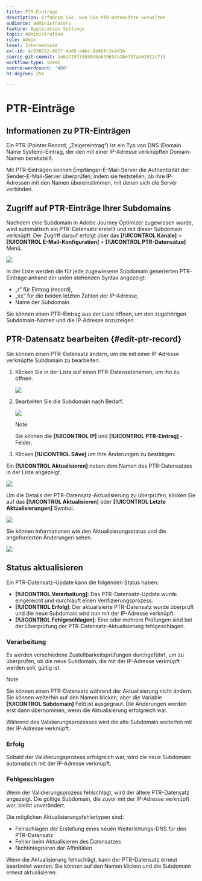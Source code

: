 ```yaml
---
title: PTR-Einträge
description: Erfahren Sie, wie Sie PTR-Datensätze verwalten
audience: administrators
feature: Application Settings
topic: Administration
role: Admin
level: Intermediate
exl-id: 4c930792-0677-4ad5-a46c-8d40fc3c4d3a
source-git-commit: 1e62715f35b50bba639657a1bef37aa61922c715
workflow-type: tm+mt
source-wordcount: '460'
ht-degree: 25%

---
```


# PTR-Einträge

## Informationen zu PTR-Einträgen

Ein PTR (Pointer Record, „Zeigereintrag“) ist ein Typ von DNS (Domain Name System)-Eintrag, der den mit einer IP-Adresse verknüpften Domain-Namen bereitstellt.

Mit PTR-Einträgen können Empfänger-E-Mail-Server die Authentizität der Sender-E-Mail-Server überprüfen, indem sie feststellen, ob ihre IP-Adressen mit den Namen übereinstimmen, mit denen sich die Server verbinden.

## Zugriff auf PTR-Einträge Ihrer Subdomains

Nachdem eine Subdomain in Adobe Journey Optimizer zugewiesen wurde, wird automatisch ein PTR-Datensatz erstellt und mit dieser Subdomain verknüpft. Der Zugriff darauf erfolgt über das **[!UICONTROL Kanäle]** > **[!UICONTROL E-Mail-Konfiguration]** > **[!UICONTROL PTR-Datensätze]** Menü.

![](../assets/ptr-records.png)

In der Liste werden die für jede zugewiesene Subdomain generierten PTR-Einträge anhand der unten stehenden Syntax angezeigt:

* „r“ für Eintrag (record),
* „xx“ für die beiden letzten Zahlen der IP-Adresse,
* Name der Subdomain.

Sie können einen PTR-Eintrag aus der Liste öffnen, um den zugehörigen Subdomain-Namen und die IP-Adresse anzuzeigen.

## PTR-Datensatz bearbeiten {#edit-ptr-record}

Sie können einen PTR-Datensatz ändern, um die mit einer IP-Adresse verknüpfte Subdomain zu bearbeiten.

1. Klicken Sie in der Liste auf einen PTR-Datensatznamen, um ihn zu öffnen.

   ![](../assets/ptr-record-select.png)

1. Bearbeiten Sie die Subdomain nach Bedarf.

   ![](../assets/ptr-record-subdomain.png)

   >[!NOTE]
   >
   >Sie können die **[!UICONTROL IP]** und **[!UICONTROL PTR-Eintrag]** -Felder.

1. Klicken **[!UICONTROL SAve]** um Ihre Änderungen zu bestätigen.

Ein **[!UICONTROL Aktualisieren]** neben dem Namen des PTR-Datensatzes in der Liste angezeigt.

![](../assets/ptr-record-updating.png)

Um die Details der PTR-Datensatz-Aktualisierung zu überprüfen, klicken Sie auf das **[!UICONTROL Aktualisieren]** oder **[!UICONTROL Letzte Aktualisierungen]** Symbol.

![](../assets/ptr-record-recent-update.png)

Sie können Informationen wie den Aktualisierungsstatus und die angeforderten Änderungen sehen.

![](../assets/ptr-record-updates.png)

## Status aktualisieren

Ein PTR-Datensatz-Update kann die folgenden Status haben:

* **[!UICONTROL Verarbeitung]**: Das PTR-Datensatz-Update wurde eingereicht und durchläuft einen Verifizierungsprozess.
* **[!UICONTROL Erfolg]**: Der aktualisierte PTR-Datensatz wurde überprüft und die neue Subdomain wird nun mit der IP-Adresse verknüpft.
* **[!UICONTROL Fehlgeschlagen]**: Eine oder mehrere Prüfungen sind bei der Überprüfung der PTR-Datensatz-Aktualisierung fehlgeschlagen.

### Verarbeitung

Es werden verschiedene Zustellbarkeitsprüfungen durchgeführt, um zu überprüfen, ob die neue Subdomain, die mit der IP-Adresse verknüpft werden soll, gültig ist. <!--The processing time is around **48h-72h**, and can take up to **7-10 days**. Learn more on the checks performed during the validation cycle in [this section](#create-message-preset).-->

>[!NOTE]
>
>Sie können einen PTR-Datensatz während der Aktualisierung nicht ändern. Sie können weiterhin auf den Namen klicken, aber die Variable **[!UICONTROL Subdomain]** Feld ist ausgegraut. Die Änderungen werden erst dann übernommen, wenn die Aktualisierung erfolgreich war.

Während des Validierungsprozesses wird die alte Subdomain weiterhin mit der IP-Adresse verknüpft.

### Erfolg

Sobald der Validierungsprozess erfolgreich war, wird die neue Subdomain automatisch mit der IP-Adresse verknüpft.

### Fehlgeschlagen

Wenn der Validierungsprozess fehlschlägt, wird der ältere PTR-Datensatz angezeigt. Die gültige Subdomain, die zuvor mit der IP-Adresse verknüpft war, bleibt unverändert.

Die möglichen Aktualisierungsfehlertypen sind:
* Fehlschlagen der Erstellung eines neuen Weiterleitungs-DNS für den PTR-Datensatz
* Fehler beim Aktualisieren des Datensatzes
* Nichtintegrieren der Affinitäten

Wenn die Aktualisierung fehlschlägt, kann der PTR-Datensatz erneut bearbeitet werden. Sie können auf den Namen klicken und die Subdomain erneut aktualisieren.
